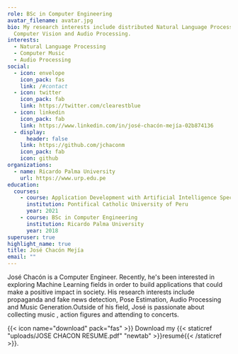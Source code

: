 ```yaml
---
role: BSc in Computer Engineering
avatar_filename: avatar.jpg
bio: My research interests include distributed Natural Language Processing,
  Computer Vision and Audio Processing.
interests:
  - Natural Language Processing
  - Computer Music
  - Audio Processing
social:
  - icon: envelope
    icon_pack: fas
    link: /#contact
  - icon: twitter
    icon_pack: fab
    link: https://twitter.com/clearestblue
  - icon: linkedin
    icon_pack: fab
    link: https://www.linkedin.com/in/josé-chacón-mejía-02b874136
  - display:
      header: false
    link: https://github.com/jchaconm
    icon_pack: fab
    icon: github
organizations:
  - name: Ricardo Palma University
    url: https://www.urp.edu.pe
education:
  courses:
    - course: Application Development with Artificial Intelligence Specialization
      institution: Pontifical Catholic University of Peru
      year: 2021
    - course: BSc in Computer Engineering
      institution: Ricardo Palma University
      year: 2018
superuser: true
highlight_name: true
title: José Chacón Mejía
email: ""
---
```

José Chacón is a Computer Engineer. Recently, he's been interested in exploring Machine Learning fields in order to build applications that could make a positive impact in society. His research interests include propaganda and fake news detection, Pose Estimation, Audio Processing and Music Generation.Outside of his field, José is passionate about collecting music , action figures and attending to concerts. 


{{< icon name="download" pack="fas" >}} Download my {{< staticref "uploads/JOSE CHACON RESUME.pdf" "newtab" >}}resumé{{< /staticref >}}.
